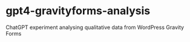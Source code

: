 # gpt4-gravityforms-analysis
ChatGPT experiment analysing qualitative data from WordPress Gravity Forms
